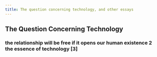 ```yaml
---
title: The question concerning technology, and other essays
---
```


## The Question Concerning Technology
### the relationship will be free if it opens our human existence 2 the essence of technology [3]
###
